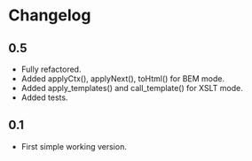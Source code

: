 # Changelog

## 0.5
- Fully refactored.
- Added applyCtx(), applyNext(), toHtml() for BEM mode.
- Added apply_templates() and call_template() for XSLT mode.
- Added tests.

## 0.1
- First simple working version.